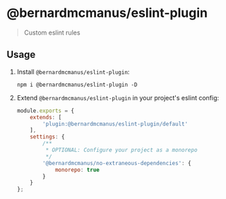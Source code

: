 # @bernardmcmanus/eslint-plugin

> Custom eslint rules

## Usage

1. Install `@bernardmcmanus/eslint-plugin`:

    ```
    npm i @bernardmcmanus/eslint-plugin -D
    ```

2. Extend `@bernardmcmanus/eslint-plugin` in your project's eslint config:

    ```js
    module.exports = {
        extends: [
            'plugin:@bernardmcmanus/eslint-plugin/default'
        ],
        settings: {
            /**
             * OPTIONAL: Configure your project as a monorepo
             */
            '@bernardmcmanus/no-extraneous-dependencies': {
                monorepo: true
            }
        }
    };
    ```
